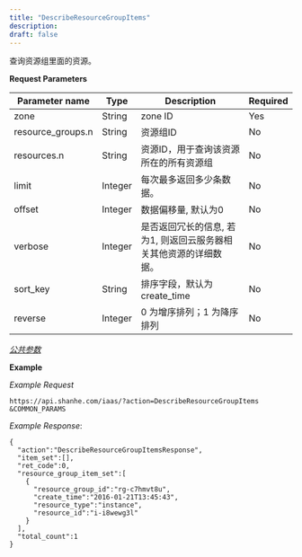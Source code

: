 ```yaml
---
title: "DescribeResourceGroupItems"
description: 
draft: false
---
```




查询资源组里面的资源。

**Request Parameters**

| Parameter name | Type | Description | Required |
| --- | --- | --- | --- |
| zone | String | zone ID | Yes |
| resource_groups.n | String | 资源组ID | No |
| resources.n | String | 资源ID，用于查询该资源所在的所有资源组 | No |
| limit | Integer | 每次最多返回多少条数据。 | No |
| offset | Integer | 数据偏移量, 默认为0 | No |
| verbose | Integer | 是否返回冗长的信息, 若为1, 则返回云服务器相关其他资源的详细数据。 | No |
| sort_key | String | 排序字段，默认为 create_time | No |
| reverse | Integer | 0 为增序排列；1 为降序排列 | No |

[_公共参数_](../../../parameters/)

**Example**

_Example Request_

```
https://api.shanhe.com/iaas/?action=DescribeResourceGroupItems
&COMMON_PARAMS
```

_Example Response_:

```
{
  "action":"DescribeResourceGroupItemsResponse",
  "item_set":[],
  "ret_code":0,
  "resource_group_item_set":[
    {
      "resource_group_id":"rg-c7hmvt8u",
      "create_time":"2016-01-21T13:45:43",
      "resource_type":"instance",
      "resource_id":"i-i8wewg3l"
    }
  ],
  "total_count":1
}
```
